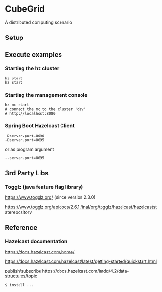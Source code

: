 # CubeGrid
A distributed computing scenario

## Setup

## Execute examples

### Starting the hz cluster
```
hz start
hz start
```
### Starting the management console
```
hz mc start
# connect the mc to the cluster 'dev'
# http://localhost:8080
```

### Spring Boot Hazelcast Client

```
-Dserver.port=8090
-Dserver.port=8095
```
or as program argument
```
--server.port=8095
```

## 3rd Party Libs
### Togglz (java feature flag library)
https://www.togglz.org/ (since version 2.3.0)

https://www.togglz.org/apidocs/2.6.1.final/org/togglz/hazelcast/hazelcaststaterepository


## Reference
### Hazelcast documentation
https://docs.hazelcast.com/home/

https://docs.hazelcast.com/hazelcast/latest/getting-started/quickstart.html

publish/subscribe
https://docs.hazelcast.com/imdg/4.2/data-structures/topic


```
$ install ...
```
